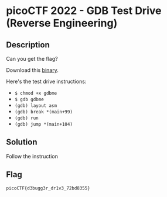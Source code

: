 # picoCTF 2022 - GDB Test Drive (Reverse Engineering)

## Description 

Can you get the flag?

Download this [binary](https://artifacts.picoctf.net/c/116/gdbme).

Here's the test drive instructions:
- `$ chmod +x gdbme`
- `$ gdb gdbme`
- `(gdb) layout asm`
- `(gdb) break *(main+99)`
- `(gdb) run`
- `(gdb) jump *(main+104)`

## Solution 

Follow the instruction 

## Flag

`picoCTF{d3bugg3r_dr1v3_72bd8355}`